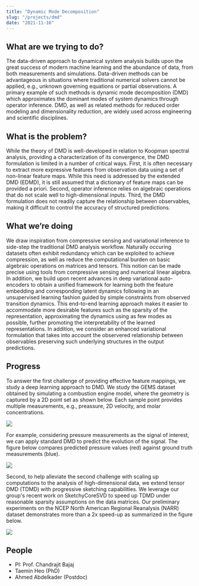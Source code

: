 ```yaml
---
title: "Dynamic Mode Decomposition"
slug: "/projects/dmd"
date: "2021-11-16"
---
```


## What are we trying to do?

The data-driven approach to dynamical system analysis builds upon the great success of modern machine learning and the abundance of data, from both measurements and simulations. Data-driven methods can be advantageous in situations where traditional numerical solvers cannot be applied, e.g., unknown governing equations or partial observations. A primary example of such methods is dynamic mode decomposition (DMD) which approximates the dominant modes of system dynamics through operator inference. DMD, as well as related methods for reduced order modeling and dimensionality reduction, are widely used across engineering and scientific disciplines.

## What is the problem?

While the theory of DMD is well-developed in relation to Koopman spectral analysis, providing a characterization of its convergence, the DMD formulation is limited in a number of critical ways. First, it is often necessary to extract more expressive features from observation data using a set of non-linear feature maps. While this need is addressed by the extended DMD (EDMD), it is still assumed that a dictionary of feature maps can be provided a priori. Second, operator inference relies on algebraic operations that do not scale well to high-dimensional inputs. Third, the DMD formulation does not readily capture the relationship between observables, making it difficult to control the accuracy of structured predictions.

## What we’re doing

We draw inspiration from compressive sensing and variational inference to side-step the traditional DMD analysis workflow. Naturally occuring datasets often exhibit redundancy which can be exploited to achieve compression, as well as reduce the computational burden on basic algebraic operations on matrices and tensors. This notion can be made precise using tools from compressive sensing and numerical linear algebra. In addition, we build upon recent advances in deep variational auto-encoders to obtain a unified framework for learning both the feature embedding and corresponding latent dynamics following in an unsupervised learning fashion guided by simple constraints from observed transition dynamics. This end-to-end learning approach makes it easier to accommodate more desirable features such as the sparsity of the representation, approximating the dynamics using as few modes as possible, further promoting the interpretability of the learned representations. In addition, we consider an enhanced variational formulation that takes into account the observered relationship between observables preserving such underlying structures in the output predictions.

## Progress

To answer the first challenge of providing effective feature mappings, we study a deep learning approach to DMD. We study the GEMS dataset obtained by simulating a combustion engine model, where the geometry is captured by a 2D point set as shown below. Each sample point provides multiple measurements, e.g., preassure, 2D velocity, and molar concentrations.

![](https://i.imgur.com/yGyUZwW.png)

For example, considering pressure measurements as the signal of interest, we can apply standard DMD to predict the evolution of the signal. The figure below compares predicted pressure values (red) against ground truth measurements (blue).

![](https://i.imgur.com/evM0Pcu.png)


Second, to help alleviate the second challenge with scaling up computations to the analysis of high-dimensional data, we extend tensor DMD (TDMD) with progressive sketching capabilities. We leverage our group's recent work on SketchyCoreSVD to speed up TDMD under reasonable sparsity assumptions on the data matrices. Our preliminary experiments on the NCEP North American Regional Reanalysis (NARR) dataset demonstrates more than a 2x speed-up as summarized in the figure below.

![](https://i.imgur.com/KDARSU3.png)


## People
* PI: Prof. Chandrajit Bajaj
* Taemin Heo (PhD)
* Ahmed Abdelkader (Postdoc)
